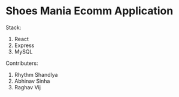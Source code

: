 # Shoes Mania Ecomm Application

Stack:
1. React
2. Express
3. MySQL

Contributers:
1. Rhythm Shandlya
2. Abhinav Sinha
3. Raghav Vij
